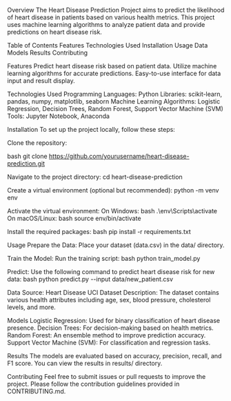 Overview
The Heart Disease Prediction Project aims to predict the likelihood of heart disease in patients based on various health metrics. This project uses machine learning algorithms to analyze patient data and provide predictions on heart disease risk.

Table of Contents
Features
Technologies Used
Installation
Usage
Data
Models
Results
Contributing

Features
Predict heart disease risk based on patient data.
Utilize machine learning algorithms for accurate predictions.
Easy-to-use interface for data input and result display.

Technologies Used
Programming Languages: Python
Libraries: scikit-learn, pandas, numpy, matplotlib, seaborn
Machine Learning Algorithms: Logistic Regression, Decision Trees, Random Forest, Support Vector Machine (SVM)
Tools: Jupyter Notebook, Anaconda

Installation
To set up the project locally, follow these steps:

Clone the repository:

bash
git clone https://github.com/yourusername/heart-disease-prediction.git

Navigate to the project directory:
cd heart-disease-prediction

Create a virtual environment (optional but recommended):
python -m venv env

Activate the virtual environment:
On Windows:
bash
.\env\Scripts\activate
On macOS/Linux:
bash
source env/bin/activate

Install the required packages:
bash
pip install -r requirements.txt

Usage
Prepare the Data: Place your dataset (data.csv) in the data/ directory.

Train the Model: Run the training script:
bash
python train_model.py

Predict: Use the following command to predict heart disease risk for new data:
bash
python predict.py --input data/new_patient.csv

Data
Source: Heart Disease UCI Dataset
Description: The dataset contains various health attributes including age, sex, blood pressure, cholesterol levels, and more.

Models
Logistic Regression: Used for binary classification of heart disease presence.
Decision Trees: For decision-making based on health metrics.
Random Forest: An ensemble method to improve prediction accuracy.
Support Vector Machine (SVM): For classification and regression tasks.

Results
The models are evaluated based on accuracy, precision, recall, and F1 score. You can view the results in results/ directory.

Contributing
Feel free to submit issues or pull requests to improve the project. Please follow the contribution guidelines provided in CONTRIBUTING.md.

